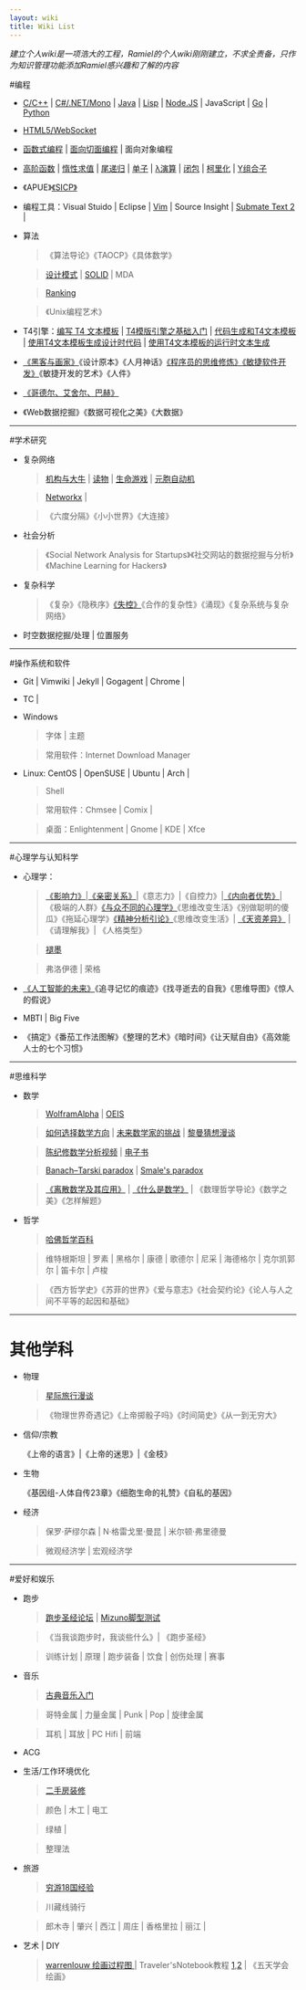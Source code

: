 ```yaml
---
layout: wiki
title: Wiki List
---
```


*建立个人wiki是一项浩大的工程，Ramiel的个人wiki刚刚建立，不求全责备，只作为知识管理功能添加Ramiel感兴趣和了解的内容*

#编程

* [C/C++](/C) | [C#/.NET/Mono](/CSharp/) | [Java](/Java) | [Lisp](/Lisp/) | [Node.JS](/NodeJS/) | JavaScript | [Go](/Go/) | [Python](/Python/) 

* [HTML5/WebSocket](/HTML5/)

* [函数式编程][FP] | [面向切面编程](/AOP-Resource-Collections/) | 面向对象编程

[FP]:/Functional-Programming/

* [高阶函数][FP] | [惰性求值][FP] | [尾递归][FP] | [单子]() | [λ演算][FP] | [闭包][FP] | [柯里化][FP] | [Y组合子]()

* 《APUE》[《SICP》](http://sicp.org.ua/sicp/FrontPage)

* 编程工具：Visual Stuido | Eclipse | [Vim](/Vim/) | Source Insight | [Submate Text 2](/Sublime-Text-2/) | 

* 算法

    > 《算法导论》《TAOCP》《具体数学》
    
    > [设计模式](http://www.oschina.net/translate/how-i-explained-design-patterns-to-my-wife-part-1) | [SOLID](http://www.aqee.net/s-o-l-i-d-class-design-principles/) | MDA
    
    > [Ranking](http://www.cnblogs.com/zhengyun_ustc/archive/2010/12/15/amir.html)
    
    > 《Unix编程艺术》

* T4引擎：[编写 T4 文本模板](http://msdn.microsoft.com/zh-cn/library/bb126478) | [T4模版引擎之基础入门](http://www.189works.com/article-80505-1.html) | [代码生成和T4文本模板](http://msdn.microsoft.com/zh-cn/library/bb126445.aspx) | [使用T4文本模板生成设计时代码](http://msdn.microsoft.com/zh-cn/library/dd820620) | [使用T4文本模板的运行时文本生成](http://msdn.microsoft.com/zh-cn/library/ee844259)

* [《黑客与画家》](/Hackers-and-Painters/)《设计原本》《人月神话》[《程序员的思维修炼》](/Pragmatic-Thinking-and-Learning/)[《敏捷软件开发》](/Agile-Software-Development/)《敏捷开发的艺术》《人件》

* [《哥德尔、艾舍尔、巴赫》](http://blog.hanyan.me/2011/12/geb/)

* 《Web数据挖掘》《数据可视化之美》《大数据》

---

#学术研究

* 复杂网络

    > [机构与大牛](http://blog.sciencenet.cn/blog-583335-477254.html) | [读物](http://blog.sciencenet.cn/blog-3075-549946.html) | [生命游戏](http://www.bitstorm.org/gameoflife/code/) | [元胞自动机](http://luobo.ycool.com/archive.57000.html)
    
    > [Networkx](http://www.oschina.net/question/54100_77522) | 
    
    > 《六度分隔》《小小世界》《大连接》
    
* 社会分析

    > 《Social Network Analysis for Startups》《社交网站的数据挖掘与分析》《Machine Learning for Hackers》
    
* 复杂科学

    > 《复杂》《隐秩序》[《失控》](/Out-of-Control-1/)《合作的复杂性》《涌现》《复杂系统与复杂网络》
    
* 时空数据挖掘/处理 | 位置服务

---

#操作系统和软件

* Git | Vimwiki | Jekyll | Gogagent | Chrome | 

* TC | 

* Windows
    
    > 字体 | 主题
    
    > 常用软件：Internet Download Manager
    
* Linux: CentOS | OpenSUSE | Ubuntu | Arch |

    > Shell
    
    > 常用软件：Chmsee | Comix | 
    
	> 桌面：Enlightenment | Gnome | KDE | Xfce

---

#心理学与认知科学

* 心理学：

    > [《影响力》](/Influence/)|[《亲密关系》](/Intimate-Relationships/)|《意志力》|《自控力》|[《内向者优势》](/The-Introvert-Advantage/)|《极端的人群》[《与众不同的心理学》](/How-to-Think-Straight-about-Psychology/)《思维改变生活》《别做聪明的傻瓜》《拖延心理学》[《精神分析引论》](/Introduction-to-Psychoanalysis/)《思维改变生活》| [《天资差异》](/Gifts-Differing/) | 《请理解我》| 《人格类型》
    
    > [褪墨](http://www.mifengtd.cn/)
    
    > 弗洛伊德 | 荣格

* [《人工智能的未来》](/On-Intelligence/)《追寻记忆的痕迹》《找寻逝去的自我》《思维导图》《惊人的假说》

* MBTI | Big Five

* 《搞定》《番茄工作法图解》《整理的艺术》《暗时间》《让天赋自由》《高效能人士的七个习惯》

---

#思维科学

* 数学

    > [WolframAlpha](http://www.wolframalpha.com/) | [OEIS](http://oeis.org/)

    > [如何选择数学方向](http://www.mysanco.com/wenda/index.php?class=discuss&action=question_item&questionid=1677) | [未来数学家的挑战](http://episte.math.ntu.edu.tw/articles/mm/mm_10_2_04/) | [黎曼猜想漫谈](http://songshuhui.net/archives/tag/%E9%BB%8E%E6%9B%BC%E7%8C%9C%E6%83%B3)
    
    > [陈纪修数学分析视频](http://you.video.sina.com.cn/a/5055894-1664374212.html) | [电子书](http://iask.sina.com.cn/u/2427434855/ish?folderid=667649&retcode=0#)
    
    > [Banach–Tarski paradox](http://en.wikipedia.org/wiki/Banach%E2%80%93Tarski_paradox) | [Smale's paradox](http://en.wikipedia.org/wiki/Smale%27s_paradox)
    
    > [《离散数学及其应用》](/Discrete-Mathematics-and-Its-Applications/) | [《什么是数学》](/What-Is-Mathematics-1/) | 《数理哲学导论》《数学之美》《怎样解题》
    
* 哲学

    > [哈佛哲学百科](http://plato.stanford.edu/contents.html)
    
    > 维特根斯坦 | 罗素 | 黑格尔 | 康德 | 歌德尔 | 尼采 | 海德格尔 | 克尔凯郭尔 | 笛卡尔 | 卢梭
    
    > 《西方哲学史》《苏菲的世界》《爱与意志》《社会契约论》《论人与人之间不平等的起因和基础》
    
---
    
# 其他学科

* 物理
	> [星际旅行漫谈](http://www.changhai.org/articles/science/astronomy/voyage/)
	
	> 《物理世界奇遇记》《上帝掷骰子吗》《时间简史》《从一到无穷大》

* 信仰/宗教

	《上帝的语言》|《上帝的迷思》|《金枝》
    
* 生物

	《基因组-人体自传23章》《细胞生命的礼赞》《自私的基因》

* 经济
	
	> 保罗·萨缪尔森 | N·格雷戈里·曼昆 | 米尔顿·弗里德曼
	
	> 微观经济学 | 宏观经济学

---

#爱好和娱乐

* 跑步

    > [跑步圣经论坛](http://bbs.runbible.cn/) | [Mizuno脚型测试](http://www.mizunorunlife.com/foottype/index.aspx)
    
    > 《当我谈跑步时，我谈些什么》| 《跑步圣经》
    
    > 训练计划 | 原理 | 跑步装备 | 饮食 | 创伤处理 | 赛事

* 音乐

    > [古典音乐入门](http://www.xici.net/d59817894.htm) 
    
    > 哥特金属 | 力量金属 | Punk | Pop | 旋律金属 
    
    > 耳机 | 耳放 | PC Hifi | 前端

* ACG

* 生活/工作环境优化

    > [二手房装修](http://www.xici.net/d127891640.htm)
    
    > 颜色 | 木工 | 电工
    
    > 绿植 | 
    
    > 整理法
    
* 旅游

    > [穷游18国经验](http://bbs.qdqss.cn/forum.php?mod=viewthread&tid=55842&extra=&page=1)
    
    > 川藏线骑行
    
    > 郎木寺 | 肇兴 | 西江 | 周庄 | 香格里拉 | 丽江 | 
    
* 艺术 | DIY

    > [warrenlouw 绘画过程图 ](http://blog.sina.com.cn/s/blog_6bafa28a0102emwq.html) | Traveler'sNotebook教程 [1](Traveler'sNotebook教程),[2](http://site.douban.com/149473/widget/notes/7555688/note/208643450/) | 《五天学会绘画》
    
